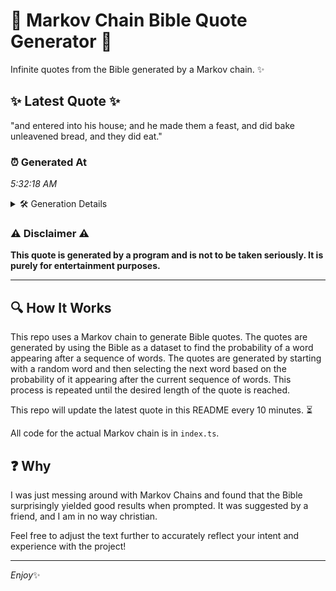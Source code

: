 # 📖 Markov Chain Bible Quote Generator 📖

Infinite quotes from the Bible generated by a Markov chain. ✨

## ✨ Latest Quote ✨
"and entered into his house; and he made them a feast, and did bake unleavened bread, and they did eat."

### ⏰ Generated At
*5:32:18 AM*

<details>
    <summary>🛠️ Generation Details</summary>
    <p>
        <strong>🌱 Seed:</strong> and<br>
        <strong>🔄 Iterations:</strong> 19<br>
        <strong>📜 Context History:</strong><br>[ and ]: entered<br>[ and, entered ]: into<br>[ and, entered, into ]: his<br>[ and, entered, into, his ]: house;<br>[ and, entered, into, his, house; ]: and<br>[ and, entered, into, his, house;, and ]: he<br>[ entered, into, his, house;, and, he ]: made<br>[ into, his, house;, and, he, made ]: them<br>[ his, house;, and, he, made, them ]: a<br>[ house;, and, he, made, them, a ]: feast,<br>[ and, he, made, them, a, feast, ]: and<br>[ he, made, them, a, feast,, and ]: did<br>[ made, them, a, feast,, and, did ]: bake<br>[ them, a, feast,, and, did, bake ]: unleavened<br>[ a, feast,, and, did, bake, unleavened ]: bread,<br>[ feast,, and, did, bake, unleavened, bread, ]: and<br>[ and, did, bake, unleavened, bread,, and ]: they<br>[ did, bake, unleavened, bread,, and, they ]: did<br>[ bake, unleavened, bread,, and, they, did ]: eat.<br>
    </p>
</details>

### ⚠️ Disclaimer ⚠️
**This quote is generated by a program and is not to be taken seriously. It is purely for entertainment purposes.**

---

## 🔍 How It Works

This repo uses a Markov chain to generate Bible quotes. The quotes are generated by using the Bible as a dataset to find the probability of a word appearing after a sequence of words. The quotes are generated by starting with a random word and then selecting the next word based on the probability of it appearing after the current sequence of words. This process is repeated until the desired length of the quote is reached.

This repo will update the latest quote in this README every 10 minutes. ⏳

All code for the actual Markov chain is in `index.ts`.

## ❓ Why

I was just messing around with Markov Chains and found that the Bible surprisingly yielded good results when prompted. 
It was suggested by a friend, and I am in no way christian.

Feel free to adjust the text further to accurately reflect your intent and experience with the project!

---

*Enjoy*✨
